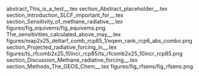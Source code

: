 abstract_This_is_a_test__.tex
section_Abstract_placeholder__.tex
section_Introduction_SLCF_important_for__.tex
section_Sensitivity_of_methane_radiative__.tex
figures/fig_equivems/fig_equivems.png
The_sensitivities_calculated_above_may__.tex
figures/map2x25_deltarf_comb_rcp85_1/eqem_rank_rcp6_abs_combo.png
section_Projected_radiative_forcing_in__.tex
figures/ts_rfcomb2x25_10incr_rcp85/ts_rfcomb2x25_10incr_rcp85.png
section_Discussion_Methane_radiative_forcing__.tex
section_Methods_The_GEOS_Chem__.tex
figures/fig_rfsens/fig_rfsens.png
